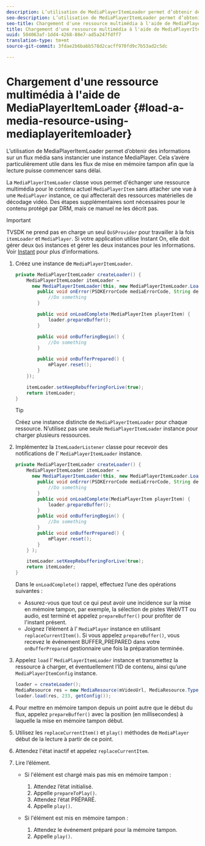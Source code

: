```yaml
---
description: L’utilisation de MediaPlayerItemLoader permet d’obtenir des informations sur un flux média sans instancier une instance MediaPlayer. Cela s’avère particulièrement utile dans les flux de mise en mémoire tampon afin que la lecture puisse commencer sans délai.
seo-description: L’utilisation de MediaPlayerItemLoader permet d’obtenir des informations sur un flux média sans instancier une instance MediaPlayer. Cela s’avère particulièrement utile dans les flux de mise en mémoire tampon afin que la lecture puisse commencer sans délai.
seo-title: Chargement d'une ressource multimédia à l'aide de MediaPlayerItemLoader
title: Chargement d'une ressource multimédia à l'aide de MediaPlayerItemLoader
uuid: 504063af-1dd4-4268-88e7-ad5a247fdff7
translation-type: tm+mt
source-git-commit: 3fdae2b6babb578d2cacff970fd9c7b53ad2c5dc

---
```



# Chargement d&#39;une ressource multimédia à l&#39;aide de MediaPlayerItemLoader {#load-a-media-resource-using-mediaplayeritemloader}

L’utilisation de MediaPlayerItemLoader permet d’obtenir des informations sur un flux média sans instancier une instance MediaPlayer. Cela s’avère particulièrement utile dans les flux de mise en mémoire tampon afin que la lecture puisse commencer sans délai.

La `MediaPlayerItemLoader` classe vous permet d&#39;échanger une ressource multimédia pour le contenu actuel `MediaPlayerItem` sans attacher une vue à une `MediaPlayer` instance, ce qui affecterait des ressources matérielles de décodage vidéo. Des étapes supplémentaires sont nécessaires pour le contenu protégé par DRM, mais ce manuel ne les décrit pas.

>[!IMPORTANT]
>
>TVSDK ne prend pas en charge un seul `QoSProvider` pour travailler à la fois `itemLoader` et `MediaPlayer`. Si votre application utilise Instant On, elle doit gérer deux `QoS` instances et gérer les deux instances pour les informations. Voir [Instant](../../android-3x-content-playback-options-android2/buffering-configuration/android-3x-instant-on.md) pour plus d’informations.

1. Créez une instance de `MediaPlayerItemLoader`.

   ```java
   private MediaPlayerItemLoader createLoader() { 
       MediaPlayerItemLoader itemLoader =   
         new MediaPlayerItemLoader(this, new MediaPlayerItemLoader.LoaderListener() { 
           public void onError(PSDKErrorCode mediaErrorCode, String description) { 
               //Do something 
           } 
   
           public void onLoadComplete(MediaPlayerItem playerItem) { 
               loader.prepareBuffer(); 
           } 
   
           public void onBufferingBegin() { 
               //Do something 
           } 
   
           public void onBufferPrepared() { 
               mPlayer.reset(); 
           }  
       }); 
   
       itemLoader.setKeepRebufferingForLive(true); 
       return itemLoader; 
   } 
   ```

   >[!TIP]
   >
   >Créez une instance distincte de `MediaPlayerItemLoader` pour chaque ressource. N’utilisez pas une seule `MediaPlayerItemLoader` instance pour charger plusieurs ressources.

1. Implémentez la `ItemLoaderListener` classe pour recevoir des notifications de l&#39; `MediaPlayerItemLoader` instance.

   ```java
   private MediaPlayerItemLoader createLoader() { 
       MediaPlayerItemLoader itemLoader =   
         new MediaPlayerItemLoader(this, new MediaPlayerItemLoader.LoaderListener() { 
           public void onError(PSDKErrorCode mediaErrorCode, String description) { 
               //Do something 
           } 
           public void onLoadComplete(MediaPlayerItem playerItem) { 
               loader.prepareBuffer(); 
           } 
           public void onBufferingBegin() { 
               //Do something 
           } 
           public void onBufferPrepared() { 
               mPlayer.reset(); 
           }  
       } ); 
   
       itemLoader.setKeepRebufferingForLive(true); 
       return itemLoader; 
   }
   ```

   Dans le `onLoadComplete()` rappel, effectuez l’une des opérations suivantes :

   * Assurez-vous que tout ce qui peut avoir une incidence sur la mise en mémoire tampon, par exemple, la sélection de pistes WebVTT ou audio, est terminé et appelez `prepareBuffer()` pour profiter de l&#39;instant présent.
   * Joignez l’élément à l’ `MediaPlayer` instance en utilisant `replaceCurrentItem()`.
   Si vous appelez `prepareBuffer()`, vous recevez le événement BUFFER_PREPARED dans votre `onBufferPrepared` gestionnaire une fois la préparation terminée.
1. Appelez `load` l’ `MediaPlayerItemLoader` instance et transmettez la ressource à charger, et éventuellement l’ID de contenu, ainsi qu’une `MediaPlayerItemConfig` instance.

   ```java
   loader = createLoader(); 
   MediaResource res = new MediaResource(mVideoUrl, MediaResource.Type.HLS, metadata); 
   loader.load(res, 233, getConfig());
   ```

1. Pour mettre en mémoire tampon depuis un point autre que le début du flux, appelez `prepareBuffer()` avec la position (en millisecondes) à laquelle la mise en mémoire tampon début.
1. Utilisez les `replaceCurrentItem()` et `play()` méthodes de `MediaPlayer` début de la lecture à partir de ce point.
1. Attendez l&#39;état inactif et appelez `replaceCurrentItem`.
1. Lire l’élément.

   * Si l&#39;élément est chargé mais pas mis en mémoire tampon :

      1. Attendez l’état initialisé.
      1. Appelle `prepareToPlay()`.
      1. Attendez l’état PRÉPARÉ.
      1. Appelle `play()`.
   * Si l&#39;élément est mis en mémoire tampon :

      1. Attendez le événement préparé pour la mémoire tampon.
      1. Appelle `play()`.